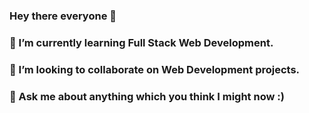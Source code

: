 ### Hey there everyone 👋
### 🌱 I’m currently learning Full Stack Web Development.
### 👯 I’m looking to collaborate on Web Development projects.
### 💬 Ask me about anything which you think I might now :)

<!--
**Sarada-Devi-Yerubandi/Sarada-Devi-Yerubandi** is a ✨ _special_ ✨ repository because its `README.md` (this file) appears on your GitHub profile.

Here are some ideas to get you started:

-->

